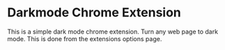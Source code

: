 # Darkmode Chrome Extension
This is a simple dark mode chrome extension. Turn any web page to dark mode.
This is done from the extensions options page.
